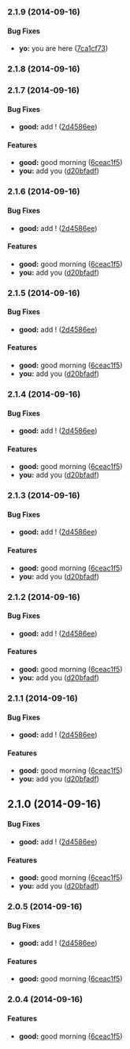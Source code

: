 ### 2.1.9 (2014-09-16)


#### Bug Fixes

* **yo:** you are here ([7ca1cf73](https://github.com/gavriguy/release.git/commit/7ca1cf73653bbf90f43513266328f6939efd5858))


### 2.1.8 (2014-09-16)


### 2.1.7 (2014-09-16)


#### Bug Fixes

* **good:** add ! ([2d4586ee](https://github.com/gavriguy/release.git/commit/2d4586ee6138248ed3627a3e31a3692aa89b7447))


#### Features

* **good:** good morning ([6ceac1f5](https://github.com/gavriguy/release.git/commit/6ceac1f52b2bfee66d8875f444e83c7a49cd8fe8))
* **you:** add you ([d20bfadf](https://github.com/gavriguy/release.git/commit/d20bfadf067e10e7179a33e4c7684a484d597a4a))


### 2.1.6 (2014-09-16)


#### Bug Fixes

* **good:** add ! ([2d4586ee](https://github.com/gavriguy/release.git/commit/2d4586ee6138248ed3627a3e31a3692aa89b7447))


#### Features

* **good:** good morning ([6ceac1f5](https://github.com/gavriguy/release.git/commit/6ceac1f52b2bfee66d8875f444e83c7a49cd8fe8))
* **you:** add you ([d20bfadf](https://github.com/gavriguy/release.git/commit/d20bfadf067e10e7179a33e4c7684a484d597a4a))


### 2.1.5 (2014-09-16)


#### Bug Fixes

* **good:** add ! ([2d4586ee](https://github.com/gavriguy/release.git/commit/2d4586ee6138248ed3627a3e31a3692aa89b7447))


#### Features

* **good:** good morning ([6ceac1f5](https://github.com/gavriguy/release.git/commit/6ceac1f52b2bfee66d8875f444e83c7a49cd8fe8))
* **you:** add you ([d20bfadf](https://github.com/gavriguy/release.git/commit/d20bfadf067e10e7179a33e4c7684a484d597a4a))


### 2.1.4 (2014-09-16)


#### Bug Fixes

* **good:** add ! ([2d4586ee](https://github.com/gavriguy/release.git/commit/2d4586ee6138248ed3627a3e31a3692aa89b7447))


#### Features

* **good:** good morning ([6ceac1f5](https://github.com/gavriguy/release.git/commit/6ceac1f52b2bfee66d8875f444e83c7a49cd8fe8))
* **you:** add you ([d20bfadf](https://github.com/gavriguy/release.git/commit/d20bfadf067e10e7179a33e4c7684a484d597a4a))


### 2.1.3 (2014-09-16)


#### Bug Fixes

* **good:** add ! ([2d4586ee](https://github.com/gavriguy/release.git/commit/2d4586ee6138248ed3627a3e31a3692aa89b7447))


#### Features

* **good:** good morning ([6ceac1f5](https://github.com/gavriguy/release.git/commit/6ceac1f52b2bfee66d8875f444e83c7a49cd8fe8))
* **you:** add you ([d20bfadf](https://github.com/gavriguy/release.git/commit/d20bfadf067e10e7179a33e4c7684a484d597a4a))


### 2.1.2 (2014-09-16)


#### Bug Fixes

* **good:** add ! ([2d4586ee](https://github.com/gavriguy/release.git/commit/2d4586ee6138248ed3627a3e31a3692aa89b7447))


#### Features

* **good:** good morning ([6ceac1f5](https://github.com/gavriguy/release.git/commit/6ceac1f52b2bfee66d8875f444e83c7a49cd8fe8))
* **you:** add you ([d20bfadf](https://github.com/gavriguy/release.git/commit/d20bfadf067e10e7179a33e4c7684a484d597a4a))


### 2.1.1 (2014-09-16)


#### Bug Fixes

* **good:** add ! ([2d4586ee](https://github.com/gavriguy/release.git/commit/2d4586ee6138248ed3627a3e31a3692aa89b7447))


#### Features

* **good:** good morning ([6ceac1f5](https://github.com/gavriguy/release.git/commit/6ceac1f52b2bfee66d8875f444e83c7a49cd8fe8))
* **you:** add you ([d20bfadf](https://github.com/gavriguy/release.git/commit/d20bfadf067e10e7179a33e4c7684a484d597a4a))


## 2.1.0 (2014-09-16)


#### Bug Fixes

* **good:** add ! ([2d4586ee](https://github.com/gavriguy/release.git/commit/2d4586ee6138248ed3627a3e31a3692aa89b7447))


#### Features

* **good:** good morning ([6ceac1f5](https://github.com/gavriguy/release.git/commit/6ceac1f52b2bfee66d8875f444e83c7a49cd8fe8))
* **you:** add you ([d20bfadf](https://github.com/gavriguy/release.git/commit/d20bfadf067e10e7179a33e4c7684a484d597a4a))


### 2.0.5 (2014-09-16)


#### Bug Fixes

* **good:** add ! ([2d4586ee](https://github.com/gavriguy/release.git/commit/2d4586ee6138248ed3627a3e31a3692aa89b7447))


#### Features

* **good:** good morning ([6ceac1f5](https://github.com/gavriguy/release.git/commit/6ceac1f52b2bfee66d8875f444e83c7a49cd8fe8))


### 2.0.4 (2014-09-16)


#### Features

* **good:** good morning ([6ceac1f5](https://github.com/gavriguy/release.git/commit/6ceac1f52b2bfee66d8875f444e83c7a49cd8fe8))

